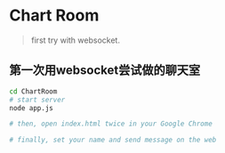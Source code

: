 # Chart Room

> first try with websocket.

## 第一次用websocket尝试做的聊天室

``` bash
cd ChartRoom
# start server
node app.js

# then, open index.html twice in your Google Chrome

# finally, set your name and send message on the web
```